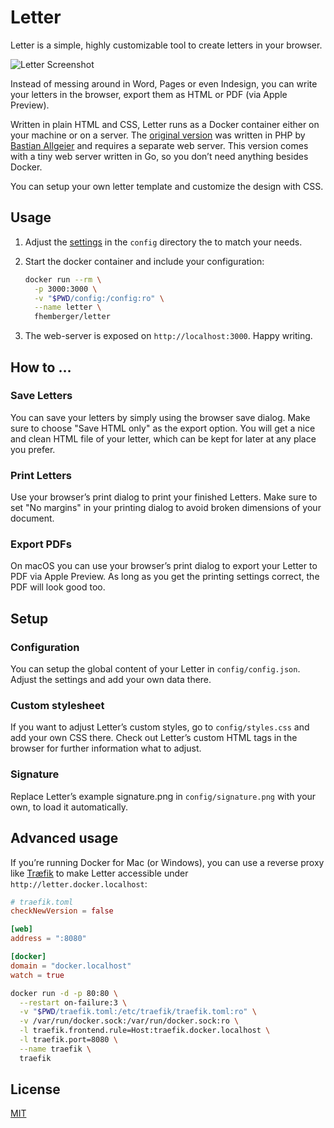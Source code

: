 # Letter

Letter is a simple, highly customizable tool to create letters in your browser.

![Letter Screenshot](https://raw.githubusercontent.com/fhemberger/letter/master/_images/screenshot.png)

Instead of messing around in Word, Pages or even Indesign, you can write your letters in the browser, export them as HTML or PDF (via Apple Preview).

Written in plain HTML and CSS, Letter runs as a Docker container either on your machine or on a server. The [original version](https://github.com/bastianallgeier/letter) was written in PHP by [Bastian Allgeier](https://twitter.com/bastianallgeier/) and requires a separate web server. This version comes with a tiny web server written in Go, so you don’t need anything besides Docker.

You can setup your own letter template and customize the design with CSS.

## Usage

1. Adjust the [settings](#setup) in the `config` directory the to match your needs.
2. Start the docker container and include your configuration:

    ```sh
    docker run --rm \
      -p 3000:3000 \
      -v "$PWD/config:/config:ro" \
      --name letter \
      fhemberger/letter
    ```

3. The web-server is exposed on `http://localhost:3000`. Happy writing.


## How to …

### Save Letters

You can save your letters by simply using the browser save dialog. Make sure to choose "Save HTML only" as the export option. You will get a nice and clean HTML file of your letter, which can be kept for later at any place you prefer.

### Print Letters

Use your browser’s print dialog to print your finished Letters. Make sure to set "No margins" in your printing dialog to avoid broken dimensions of your document.

### Export PDFs

On macOS you can use your browser’s print dialog to export your Letter to PDF via Apple Preview. As long as you get the printing settings correct, the PDF will look good too.


## Setup

### Configuration

You can setup the global content of your Letter in `config/config.json`. Adjust the settings and add your own data there.


### Custom stylesheet

If you want to adjust Letter’s custom styles, go to `config/styles.css` and add your own CSS there. Check out Letter’s custom HTML tags in the browser for further information what to adjust.

### Signature

Replace Letter’s example signature.png in `config/signature.png` with your own, to load it automatically.


## Advanced usage

If you’re running Docker for Mac (or Windows), you can use a reverse proxy like [Træfik]() to make Letter accessible under `http://letter.docker.localhost`:

```toml
# traefik.toml
checkNewVersion = false

[web]
address = ":8080"

[docker]
domain = "docker.localhost"
watch = true
```

```bash
docker run -d -p 80:80 \
  --restart on-failure:3 \
  -v "$PWD/traefik.toml:/etc/traefik/traefik.toml:ro" \
  -v /var/run/docker.sock:/var/run/docker.sock:ro \
  -l traefik.frontend.rule=Host:traefik.docker.localhost \
  -l traefik.port=8080 \
  --name traefik \
  traefik
```


## License

[MIT](LICENSE)
